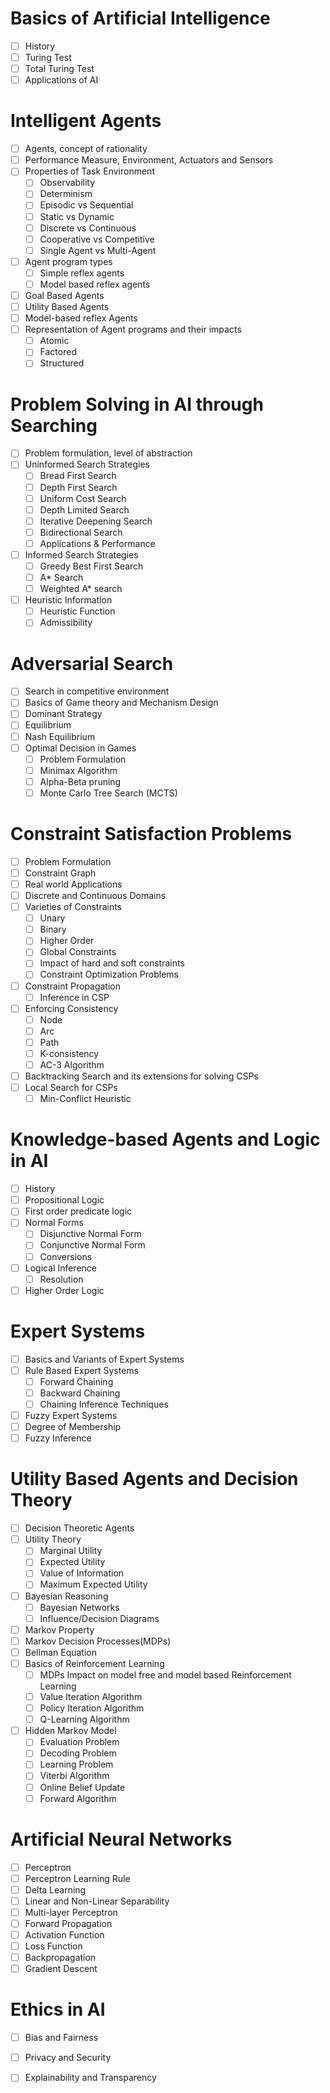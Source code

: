 # Basics of Artificial Intelligence

- [ ] History
- [ ] Turing Test
- [ ] Total Turing Test
- [ ] Applications of AI

# Intelligent Agents

- [ ] Agents, concept of rationality
- [ ] Performance Measure,  Environment, Actuators and Sensors
- [ ] Properties of Task Environment
	- [ ] Observability 
	- [ ] Determinism
	- [ ] Episodic vs Sequential
	- [ ] Static vs Dynamic
	- [ ] Discrete vs Continuous
	- [ ] Cooperative vs Competitive
	- [ ] Single Agent vs Multi-Agent
- [ ] Agent program types
	- [ ] Simple reflex agents
	- [ ] Model based reflex agents
- [ ] Goal Based Agents
- [ ] Utility Based Agents
- [ ] Model-based reflex Agents
- [ ] Representation of Agent programs and their impacts
	- [ ] Atomic
	- [ ] Factored
	- [ ] Structured

# Problem Solving in AI through Searching

- [ ] Problem formulation, level of abstraction
- [ ] Uninformed Search Strategies
	- [ ] Bread First Search
	- [ ] Depth First Search
	- [ ] Uniform Cost Search
	- [ ] Depth Limited Search
	- [ ] Iterative Deepening Search
	- [ ] Bidirectional Search
	- [ ] Applications & Performance
- [ ] Informed Search Strategies
	- [ ] Greedy Best First Search
	- [ ] A* Search
	- [ ] Weighted A* search
- [ ] Heuristic Information
	- [ ] Heuristic Function
	- [ ] Admissibility

# Adversarial Search

- [ ] Search in competitive environment
- [ ] Basics of Game theory and Mechanism Design
- [ ] Dominant Strategy
- [ ] Equilibrium 
- [ ] Nash Equilibrium
- [ ] Optimal Decision in Games
	- [ ] Problem Formulation
	- [ ] Minimax Algorithm
	- [ ] Alpha-Beta pruning
	- [ ] Monte Carlo Tree Search (MCTS)

# Constraint Satisfaction Problems

- [ ] Problem Formulation
- [ ] Constraint Graph
- [ ] Real world Applications
- [ ] Discrete and Continuous Domains
- [ ] Varieties of Constraints
	- [ ] Unary 
	- [ ] Binary
	- [ ] Higher Order
	- [ ] Global Constraints
	- [ ] Impact of hard and soft constraints
	- [ ] Constraint Optimization Problems
- [ ] Constraint Propagation
	- [ ] Inference in CSP
- [ ] Enforcing Consistency 
	- [ ] Node
	- [ ] Arc
	- [ ] Path
	- [ ] K-consistency 
	- [ ] AC-3 Algorithm
- [ ] Backtracking Search and its extensions for solving CSPs
- [ ] Local Search for CSPs
	- [ ] Min-Conflict Heuristic

# Knowledge-based Agents and Logic in AI

- [ ] History
- [ ] Propositional Logic
- [ ] First order predicate logic
- [ ] Normal Forms
	- [ ] Disjunctive Normal Form
	- [ ] Conjunctive Normal Form
	- [ ] Conversions
- [ ] Logical Inference
	- [ ] Resolution
- [ ] Higher Order Logic

# Expert Systems

- [ ] Basics and Variants of Expert Systems
- [ ] Rule Based Expert Systems
	- [ ] Forward Chaining
	- [ ] Backward Chaining
	- [ ] Chaining Inference Techniques
- [ ] Fuzzy Expert Systems
- [ ] Degree of Membership
- [ ] Fuzzy Inference

# Utility Based Agents and Decision Theory

- [ ] Decision Theoretic Agents
- [ ] Utility Theory
	- [ ] Marginal Utility
	- [ ] Expected Utility 
	- [ ] Value of Information
	- [ ] Maximum Expected Utility
- [ ] Bayesian Reasoning
	- [ ] Bayesian Networks
	- [ ] Influence/Decision Diagrams
- [ ] Markov Property
- [ ] Markov Decision Processes(MDPs)
- [ ] Bellman Equation
- [ ] Basics of Reinforcement Learning
	- [ ] MDPs Impact on model free and model based Reinforcement Learning
	- [ ] Value Iteration Algorithm
	- [ ] Policy Iteration Algorithm
	- [ ] Q-Learning Algorithm
- [ ] Hidden Markov Model
	- [ ] Evaluation Problem
	- [ ] Decoding Problem
	- [ ] Learning Problem
	- [ ] Viterbi Algorithm
	- [ ] Online Belief Update
	- [ ] Forward Algorithm

# Artificial Neural Networks

- [ ] Perceptron
- [ ] Perceptron Learning Rule
- [ ] Delta Learning
- [ ] Linear and Non-Linear Separability
- [ ] Multi-layer Perceptron
- [ ] Forward Propagation
- [ ] Activation Function
- [ ] Loss Function
- [ ] Backpropagation
- [ ] Gradient Descent

# Ethics in AI

- [ ] Bias and Fairness
- [ ] Privacy and Security
- [ ] Explainability and Transparency


